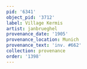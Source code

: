 ```yaml
---
pid: '6341'
object_pid: '3712'
label: Village Kermis
artist: janbrueghel
provenance_date: '1905'
provenance_location: Munich
provenance_text: 'inv. #662'
collection: provenance
order: '1398'
---
```

